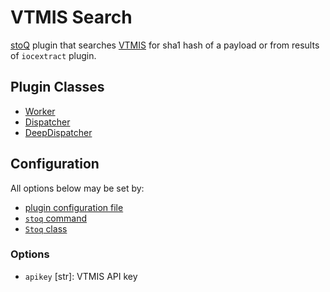 # VTMIS Search

[stoQ](https://stoq-framework.readthedocs.io/en/v2/index.html) plugin that searches [VTMIS](https://www.virustotal.com) for sha1 hash of a payload or from results of `iocextract` plugin.

## Plugin Classes

- [Worker](https://stoq-framework.readthedocs.io/en/v2/dev/workers.html)
- [Dispatcher](https://stoq-framework.readthedocs.io/en/v2/dev/dispatchers.html)
- [DeepDispatcher](https://stoq-framework.readthedocs.io/en/v2/dev/deepdispatchers.html)

## Configuration

All options below may be set by:

- [plugin configuration file](https://stoq-framework.readthedocs.io/en/v2/dev/plugin_overview.html#configuration)
- [`stoq` command](https://stoq-framework.readthedocs.io/en/v2/gettingstarted.html#plugin-options)
- [`Stoq` class](https://stoq-framework.readthedocs.io/en/v2/dev/core.html?highlight=plugin_opts#using-providers)

### Options

- `apikey` [str]: VTMIS API key
